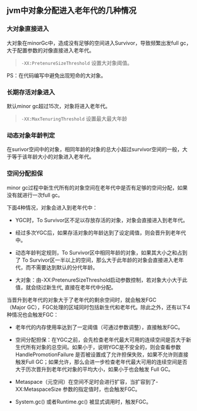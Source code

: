 ## jvm中对象分配进入老年代的几种情况

### 大对象直接进入

大对象在minorGc中，造成没有足够的空间进入Survivor，导致频繁出发full gc，
大于配置参数的对像直接进入老年代。
> `-XX:PretenureSizeThreshold` 设置大对象阈值。

PS：在代码编写中避免出现短命的大对象。

### 长期存活对象进入

默认minor gc超过15次，对象将进入老年代。
> `-XX:MaxTenuringThreshold` 设置最大最大年龄

### 动态对象年龄判定

在surivor空间中的对象，相同年龄的对象的总大小超过survivor空间的一般，大于等于该年龄大小的对象进入老年代。

### 空间分配担保

minor gc过程中新生代所有的对象空间在老年代中是否有足够的空间分配，如果没有就进行一次full gc。


下面4种情况，对象会进入到老年代中：

-   YGC时，To Survivor区不足以存放存活的对象，对象会直接进入到老年代。
    
-   经过多次YGC后，如果存活对象的年龄达到了设定阈值，则会晋升到老年代中。
    
-   动态年龄判定规则，To Survivor区中相同年龄的对象，如果其大小之和占到了 To Survivor区一半以上的空间，那么大于此年龄的对象会直接进入老年代，而不需要达到默认的分代年龄。
    
-   大对象：由-XX:PretenureSizeThreshold启动参数控制，若对象大小大于此值，就会绕过新生代, 直接在老年代中分配。
    

当晋升到老年代的对象大于了老年代的剩余空间时，就会触发FGC（Major GC），FGC处理的区域同时包括新生代和老年代。除此之外，还有以下4种情况也会触发FGC：

-   老年代的内存使用率达到了一定阈值（可通过参数调整），直接触发FGC。
    
-   空间分配担保：在YGC之前，会先检查老年代最大可用的连续空间是否大于新生代所有对象的总空间。如果小于，说明YGC是不安全的，则会查看参数 HandlePromotionFailure 是否被设置成了允许担保失败，如果不允许则直接触发Full GC；如果允许，那么会进一步检查老年代最大可用的连续空间是否大于历次晋升到老年代对象的平均大小，如果小于也会触发 Full GC。
    
-   Metaspace（元空间）在空间不足时会进行扩容，当扩容到了-XX:MetaspaceSize 参数的指定值时，也会触发FGC。
    
-   System.gc() 或者Runtime.gc() 被显式调用时，触发FGC。